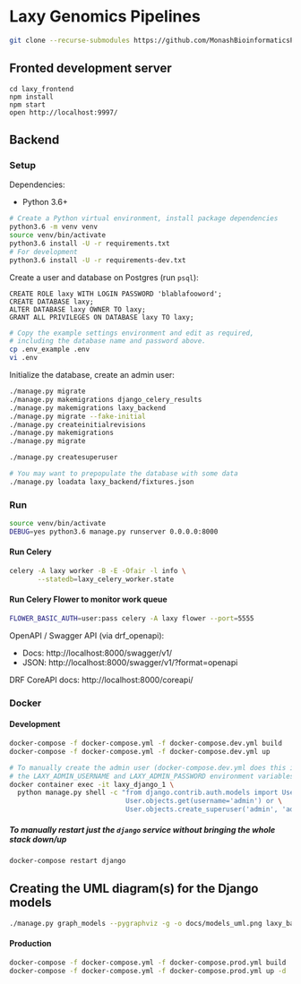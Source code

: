 # Laxy Genomics Pipelines

```bash
git clone --recurse-submodules https://github.com/MonashBioinformaticsPlatform/laxy.git
```

## Fronted development server

```
cd laxy_frontend
npm install
npm start
open http://localhost:9997/
```

## Backend

### Setup

Dependencies:

* Python 3.6+

```bash
# Create a Python virtual environment, install package dependencies
python3.6 -m venv venv
source venv/bin/activate
python3.6 install -U -r requirements.txt
# For development
python3.6 install -U -r requirements-dev.txt
```

Create a user and database on Postgres (run `psql`):
```postgresql
CREATE ROLE laxy WITH LOGIN PASSWORD 'blablafooword';
CREATE DATABASE laxy;
ALTER DATABASE laxy OWNER TO laxy;
GRANT ALL PRIVILEGES ON DATABASE laxy TO laxy;
```

```bash
# Copy the example settings environment and edit as required,
# including the database name and password above. 
cp .env_example .env
vi .env
```

Initialize the database, create an admin user:
```bash
./manage.py migrate
./manage.py makemigrations django_celery_results
./manage.py makemigrations laxy_backend
./manage.py migrate --fake-initial
./manage.py createinitialrevisions
./manage.py makemigrations
./manage.py migrate

./manage.py createsuperuser

# You may want to prepopulate the database with some data
./manage.py loadata laxy_backend/fixtures.json
```

### Run
```bash
source venv/bin/activate
DEBUG=yes python3.6 manage.py runserver 0.0.0.0:8000
```

#### Run Celery
```bash
celery -A laxy worker -B -E -Ofair -l info \
       --statedb=laxy_celery_worker.state
```

#### Run Celery Flower to monitor work queue
```bash
FLOWER_BASIC_AUTH=user:pass celery -A laxy flower --port=5555
```

OpenAPI / Swagger API (via drf_openapi): 
* Docs: http://localhost:8000/swagger/v1/
* JSON: http://localhost:8000/swagger/v1/?format=openapi

DRF CoreAPI docs: http://localhost:8000/coreapi/

### Docker

#### Development

```bash
docker-compose -f docker-compose.yml -f docker-compose.dev.yml build
docker-compose -f docker-compose.yml -f docker-compose.dev.yml up

# To manually create the admin user (docker-compose.dev.yml does this itself using
# the LAXY_ADMIN_USERNAME and LAXY_ADMIN_PASSWORD environment variables)
docker container exec -it laxy_django_1 \
  python manage.py shell -c "from django.contrib.auth.models import User; \
                             User.objects.get(username='admin') or \
                             User.objects.create_superuser('admin', 'admin@example.com', 'adminpass')"
```

##### To manually restart just the `django` service without bringing the whole stack down/up
```bash
docker-compose restart django
```

## Creating the UML diagram(s) for the Django models

```bash
./manage.py graph_models --pygraphviz -g -o docs/models_uml.png laxy_backend
```

#### Production

```bash
docker-compose -f docker-compose.yml -f docker-compose.prod.yml build
docker-compose -f docker-compose.yml -f docker-compose.prod.yml up -d
```
